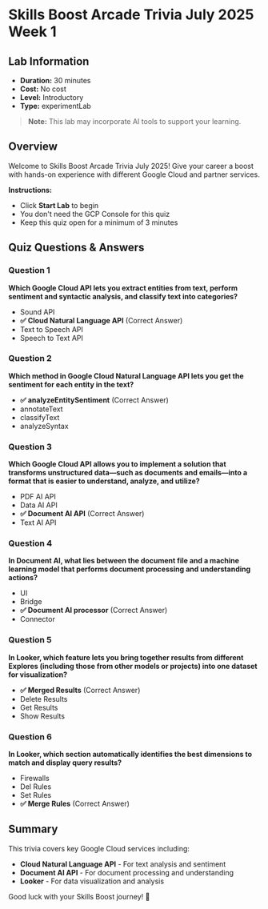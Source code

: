 # Skills Boost Arcade Trivia July 2025 Week 1

## Lab Information
- **Duration:** 30 minutes
- **Cost:** No cost
- **Level:** Introductory
- **Type:** experimentLab

> **Note:** This lab may incorporate AI tools to support your learning.

## Overview
Welcome to Skills Boost Arcade Trivia July 2025! Give your career a boost with hands-on experience with different Google Cloud and partner services.

**Instructions:**
- Click **Start Lab** to begin
- You don't need the GCP Console for this quiz
- Keep this quiz open for a minimum of 3 minutes

## Quiz Questions & Answers

### Question 1
**Which Google Cloud API lets you extract entities from text, perform sentiment and syntactic analysis, and classify text into categories?**

- Sound API
- **✅ Cloud Natural Language API** (Correct Answer)
- Text to Speech API
- Speech to Text API

### Question 2
**Which method in Google Cloud Natural Language API lets you get the sentiment for each entity in the text?**

- **✅ analyzeEntitySentiment** (Correct Answer)
- annotateText
- classifyText
- analyzeSyntax

### Question 3
**Which Google Cloud API allows you to implement a solution that transforms unstructured data—such as documents and emails—into a format that is easier to understand, analyze, and utilize?**

- PDF AI API
- Data AI API
- **✅ Document AI API** (Correct Answer)
- Text AI API

### Question 4
**In Document AI, what lies between the document file and a machine learning model that performs document processing and understanding actions?**

- UI
- Bridge
- **✅ Document AI processor** (Correct Answer)
- Connector

### Question 5
**In Looker, which feature lets you bring together results from different Explores (including those from other models or projects) into one dataset for visualization?**

- **✅ Merged Results** (Correct Answer)
- Delete Results
- Get Results
- Show Results

### Question 6
**In Looker, which section automatically identifies the best dimensions to match and display query results?**

- Firewalls
- Del Rules
- Set Rules
- **✅ Merge Rules** (Correct Answer)

## Summary
This trivia covers key Google Cloud services including:
- **Cloud Natural Language API** - For text analysis and sentiment
- **Document AI API** - For document processing and understanding
- **Looker** - For data visualization and analysis

Good luck with your Skills Boost journey! 🚀